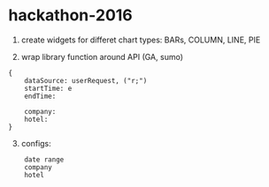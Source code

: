 # hackathon-2016

1) create widgets for differet chart types: BARs, COLUMN, LINE, PIE

2) wrap library function around API (GA, sumo)
```
{
	dataSource: userRequest, ("r;")
	startTime: e
	endTime:

	company: 
	hotel:
}
```
3) configs:
```
	date range
	company
	hotel
```
